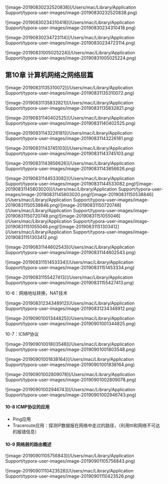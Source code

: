 ![image-20190830232520838](/Users/mac/Library/Application Support/typora-user-images/image-20190830232520838.png)

![image-20190830234310418](/Users/mac/Library/Application Support/typora-user-images/image-20190830234310418.png)

![image-20190830234723114](/Users/mac/Library/Application Support/typora-user-images/image-20190830234723114.png)

![image-20190831005025224](/Users/mac/Library/Application Support/typora-user-images/image-20190831005025224.png)

## 第10章 计算机网络之网络层篇

![image-20190831135310072](/Users/mac/Library/Application Support/typora-user-images/image-20190831135310072.png)

![image-20190831135832821](/Users/mac/Library/Application Support/typora-user-images/image-20190831135832821.png)

![image-20190831140402525](/Users/mac/Library/Application Support/typora-user-images/image-20190831140402525.png)

![image-20190831143226181](/Users/mac/Library/Application Support/typora-user-images/image-20190831143226181.png)

![image-20190831143745103](/Users/mac/Library/Application Support/typora-user-images/image-20190831143745103.png)

![image-20190831143856626](/Users/mac/Library/Application Support/typora-user-images/image-20190831143856626.png)

![image-20190831144533082](/Users/mac/Library/Application Support/typora-user-images/image-20190831144533082.png)![image-20190831145603020](/Users/mac/Library/Application Support/typora-user-images/image-20190831145603020.png)![image-20190831150538846](/Users/mac/Library/Application Support/typora-user-images/image-20190831150538846.png)![image-20190831150720748](/Users/mac/Library/Application Support/typora-user-images/image-20190831150720748.png)![image-20190831151055046](/Users/mac/Library/Application Support/typora-user-images/image-20190831151055046.png)![image-20190831151303412](/Users/mac/Library/Application Support/typora-user-images/image-20190831151303412.png)



![image-20190831144602543](/Users/mac/Library/Application Support/typora-user-images/image-20190831144602543.png)

![image-20190831151453334](/Users/mac/Library/Application Support/typora-user-images/image-20190831151453334.png)

![image-20190831155427413](/Users/mac/Library/Application Support/typora-user-images/image-20190831155427413.png)

10-6：网络地址转换，NAT技术

![image-20190831234348912](/Users/mac/Library/Application Support/typora-user-images/image-20190831234348912.png)

![image-20190901001344825](/Users/mac/Library/Application Support/typora-user-images/image-20190901001344825.png)

10-7：ICMP协议

![image-20190901001803548](/Users/mac/Library/Application Support/typora-user-images/image-20190901001803548.png)

![image-20190901001838164](/Users/mac/Library/Application Support/typora-user-images/image-20190901001838164.png)

![image-20190901002809078](/Users/mac/Library/Application Support/typora-user-images/image-20190901002809078.png)

![image-20190901002946743](/Users/mac/Library/Application Support/typora-user-images/image-20190901002946743.png)

#### 10-8 ICMP协议的应用

- Ping应用
- Traceroute应用：探测IP数据报在网络中走过的路径，（利用ttl和网络不可达的报错信息）



#### 10-9 网络层的路由概述

![image-20190901105756843](/Users/mac/Library/Application Support/typora-user-images/image-20190901105756843.png)

![image-20190901110423526](/Users/mac/Library/Application Support/typora-user-images/image-20190901110423526.png)



